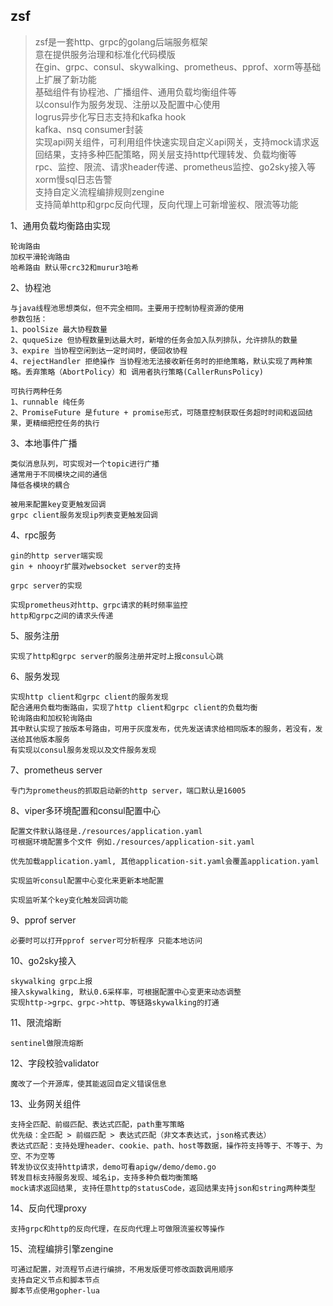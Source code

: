zsf
---
> zsf是一套http、grpc的golang后端服务框架  
> 意在提供服务治理和标准化代码模版  
> 在gin、grpc、consul、skywalking、prometheus、pprof、xorm等基础上扩展了新功能  
> 基础组件有协程池、广播组件、通用负载均衡组件等   
> 以consul作为服务发现、注册以及配置中心使用  
> logrus异步化写日志支持和kafka hook  
> kafka、nsq consumer封装  
> 实现api网关组件，可利用组件快速实现自定义api网关，支持mock请求返回结果，支持多种匹配策略，网关层支持http代理转发、负载均衡等   
> rpc、监控、限流、请求header传递、prometheus监控、go2sky接入等  
> xorm慢sql日志告警  
> 支持自定义流程编排规则zengine  
> 支持简单http和grpc反向代理，反向代理上可新增鉴权、限流等功能
>
1、通用负载均衡路由实现

```
轮询路由
加权平滑轮询路由
哈希路由 默认带crc32和murur3哈希
```

2、协程池

```
与java线程池思想类似，但不完全相同。主要用于控制协程资源的使用
参数包括：
1、poolSize 最大协程数量
2、ququeSize 但协程数量到达最大时，新增的任务会加入队列排队，允许排队的数量
3、expire 当协程空闲到达一定时间时，便回收协程
4、rejectHandler 拒绝操作 当协程池无法接收新任务时的拒绝策略，默认实现了两种策略。丢弃策略（AbortPolicy）和 调用者执行策略(CallerRunsPolicy)

可执行两种任务
1、runnable 纯任务 
2、PromiseFuture 是future + promise形式，可随意控制获取任务超时时间和返回结果，更精细把控任务的执行
```

3、本地事件广播

```
类似消息队列，可实现对一个topic进行广播
通常用于不同模块之间的通信
降低各模块的耦合

被用来配置key变更触发回调
grpc client服务发现ip列表变更触发回调
```

4、rpc服务

```
gin的http server端实现
gin + nhooyr扩展对websocket server的支持

grpc server的实现

实现prometheus对http、grpc请求的耗时频率监控
http和grpc之间的请求头传递
```

5、服务注册

```
实现了http和grpc server的服务注册并定时上报consul心跳
```

6、服务发现

```
实现http client和grpc client的服务发现  
配合通用负载均衡路由，实现了http client和grpc client的负载均衡  
轮询路由和加权轮询路由  
其中默认实现了按版本号路由，可用于灰度发布，优先发送请求给相同版本的服务，若没有，发送给其他版本服务
有实现以consul服务发现以及文件服务发现
```

7、prometheus server

```
专门为prometheus的抓取启动新的http server，端口默认是16005
```

8、viper多环境配置和consul配置中心

```
配置文件默认路径是./resources/application.yaml
可根据环境配置多个文件 例如./resources/application-sit.yaml

优先加载application.yaml, 其他application-sit.yaml会覆盖application.yaml

实现监听consul配置中心变化来更新本地配置

实现监听某个key变化触发回调功能
```

9、pprof server

```
必要时可以打开pprof server可分析程序 只能本地访问
```

10、go2sky接入

```
skywalking grpc上报
接入skywalking, 默认0.6采样率，可根据配置中心变更来动态调整
实现http->grpc、grpc->http、等链路skywalking的打通
```

11、限流熔断

```
sentinel做限流熔断
```

12、字段校验validator

```
魔改了一个开源库，使其能返回自定义错误信息
```

13、业务网关组件

```
支持全匹配、前缀匹配、表达式匹配，path重写策略
优先级：全匹配 > 前缀匹配 > 表达式匹配（非文本表达式，json格式表达）
表达式匹配：支持处理header、cookie、path、host等数据，操作符支持等于、不等于、为空、不为空等
转发协议仅支持http请求，demo可看apigw/demo/demo.go
转发目标支持服务发现、域名ip，支持多种负载均衡策略
mock请求返回结果, 支持任意http的statusCode，返回结果支持json和string两种类型
```

14、反向代理proxy

```
支持grpc和http的反向代理，在反向代理上可做限流鉴权等操作
```

15、流程编排引擎zengine

```
可通过配置，对流程节点进行编排，不用发版便可修改函数调用顺序
支持自定义节点和脚本节点
脚本节点使用gopher-lua
```
